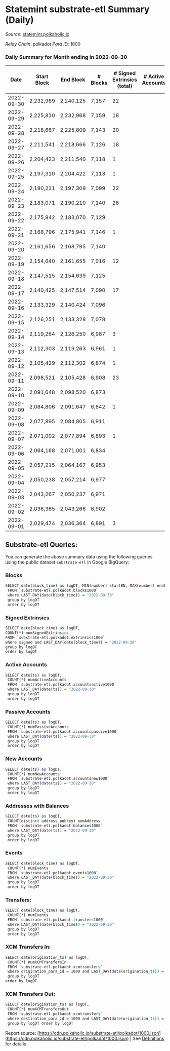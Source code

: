 # Statemint substrate-etl Summary (Daily)

_Source_: [statemint.polkaholic.io](https://statemint.polkaholic.io)

*Relay Chain*: polkadot
*Para ID*: 1000



### Daily Summary for Month ending in 2022-09-30


| Date | Start Block | End Block | # Blocks | # Signed Extrinsics (total) | # Active Accounts | # Passive | # New | # Addresses with Balances | # Events | # Transfers | # XCM Transfers In | # XCM Transfers Out | Issues | 
| ---- | ----------- | --------- | -------- | --------------------------- | ----------------- | --------- | ----- | ------------------------- | -------- | ----------- | ------------------ | ------------------- | ------ |
| 2022-09-30 | 2,232,969 | 2,240,125 | 7,157 | 22 |  |  |  | 95 | 14,477 | 19 ($15.45) | 9 ($3,258.51) | 9 ($2,457.46) |  |
| 2022-09-29 | 2,225,810 | 2,232,968 | 7,159 | 18 |  |  |  |  | 14,428 | 18 ($17.32) | 4 ($19.23) | 3 ($151.19) |  |
| 2022-09-28 | 2,218,667 | 2,225,809 | 7,143 | 20 |  |  |  |  | 14,374 | 12 ($6.14) |   | 2 ($206.37) |  |
| 2022-09-27 | 2,211,541 | 2,218,666 | 7,126 | 18 |  |  |  |  | 14,377 | 15 ($0.67) | 6 ($11.08) | 8 ($212.38) |  |
| 2022-09-26 | 2,204,423 | 2,211,540 | 7,118 | 1 |  |  |  |  | 14,274 |   | 6 ($23.98) |   |  |
| 2022-09-25 | 2,197,310 | 2,204,422 | 7,113 | 1 |  |  |  |  | 14,246 | 1  | 2 ($59.83) |   |  |
| 2022-09-24 | 2,190,211 | 2,197,309 | 7,099 | 22 |  |  |  |  | 14,335 | 13  | 4 ($22.57) | 10 ($116.87) |  |
| 2022-09-23 | 2,183,071 | 2,190,210 | 7,140 | 26 |  |  |  |  | 14,404 | 10 ($386.27) | 1 ($12.90) |   |  |
| 2022-09-22 | 2,175,942 | 2,183,070 | 7,129 |  |  |  |  |  | 14,265 |   | 1 (-) |   |  |
| 2022-09-21 | 2,168,796 | 2,175,941 | 7,146 | 1 |  |  |  |  | 14,312 |   | 2 ($4.41) |   |  |
| 2022-09-20 | 2,161,656 | 2,168,795 | 7,140 |  |  |  |  |  | 14,287 |   |   |   |  |
| 2022-09-19 | 2,154,640 | 2,161,655 | 7,016 | 12 |  |  |  | 64 | 14,102 | 1 ($85.22) | 2 ($92.85) |   |  |
| 2022-09-18 | 2,147,515 | 2,154,639 | 7,125 |  |  |  |  | 62 | 14,254 |   |   |   |  |
| 2022-09-17 | 2,140,425 | 2,147,514 | 7,090 | 17 |  |  |  | 62 | 14,259 | 2 ($14.13) |   |   |  |
| 2022-09-16 | 2,133,329 | 2,140,424 | 7,096 |  |  |  |  | 61 | 14,196 |   |   |   |  |
| 2022-09-15 | 2,126,251 | 2,133,328 | 7,078 |  |  |  |  | 61 | 14,160 |   |   |   |  |
| 2022-09-14 | 2,119,264 | 2,126,250 | 6,987 | 3 |  |  |  | 61 | 13,990 |   |   |   |  |
| 2022-09-13 | 2,112,303 | 2,119,263 | 6,961 | 1 |  |  |  | 61 | 13,933 |   |   |   |  |
| 2022-09-12 | 2,105,429 | 2,112,302 | 6,874 | 1 |  |  |  | 61 | 13,763 |   | 1 ($3.84) |   |  |
| 2022-09-11 | 2,098,521 | 2,105,428 | 6,908 | 23 |  |  |  |  | 13,901 | 1 ($7.70) | 3 ($108.82) |   |  |
| 2022-09-10 | 2,091,648 | 2,098,520 | 6,873 |  |  |  |  |  | 13,749 |   |   |   |  |
| 2022-09-09 | 2,084,806 | 2,091,647 | 6,842 | 1 |  |  |  |  | 13,709 | 1 ($3.82) | 2 ($43.04) |   |  |
| 2022-09-08 | 2,077,895 | 2,084,805 | 6,911 |  |  |  |  | 57 | 13,832 |   |   |   |  |
| 2022-09-07 | 2,071,002 | 2,077,894 | 6,893 | 1 |  |  |  | 57 | 13,793 | 1  |   |   |  |
| 2022-09-06 | 2,064,168 | 2,071,001 | 6,834 |  |  |  |  | 57 | 13,672 |   |   |   |  |
| 2022-09-05 | 2,057,215 | 2,064,167 | 6,953 |  |  |  |  | 57 | 13,910 |   |   |   |  |
| 2022-09-04 | 2,050,238 | 2,057,214 | 6,977 |  |  |  |  | 57 | 13,957 |   |   |   |  |
| 2022-09-03 | 2,043,267 | 2,050,237 | 6,971 |  |  |  |  | 57 | 13,946 |   |   |   |  |
| 2022-09-02 | 2,036,365 | 2,043,266 | 6,902 |  |  |  |  | 57 | 13,808 |   |   |   |  |
| 2022-09-01 | 2,029,474 | 2,036,364 | 6,891 | 3 |  |  |  | 57 | 13,818 |   | 3 ($20.94) |   |  |

## Substrate-etl Queries:
You can generate the above summary data using the following queries using the public dataset `substrate-etl` in Google BigQuery:

### Blocks
```bash
SELECT date(block_time) as logDT, MIN(number) startBN, MAX(number) endBN, COUNT(*) numBlocks 
 FROM `substrate-etl.polkadot.blocks1000`  
 where LAST_DAY(date(block_time)) = "2022-09-30" 
 group by logDT 
 order by logDT
```

### Signed Extrinsics
```bash
SELECT date(block_time) as logDT, 
COUNT(*) numSignedExtrinsics 
FROM `substrate-etl.polkadot.extrinsics1000`  
where signed and LAST_DAY(date(block_time)) = "2022-09-30" 
group by logDT 
order by logDT
```

### Active Accounts
```bash
SELECT date(ts) as logDT, 
 COUNT(*) numActiveAccounts 
 FROM `substrate-etl.polkadot.accountsactive1000` 
 where LAST_DAY(date(ts)) = "2022-09-30" 
 group by logDT 
 order by logDT
```

### Passive Accounts
```bash
SELECT date(ts) as logDT, 
 COUNT(*) numPassiveAccounts 
 FROM `substrate-etl.polkadot.accountspassive1000` 
 where LAST_DAY(date(ts)) = "2022-09-30" 
 group by logDT 
 order by logDT
```

### New Accounts
```bash
SELECT date(ts) as logDT, 
 COUNT(*) numNewAccounts 
 FROM `substrate-etl.polkadot.accountsnew1000` 
 where LAST_DAY(date(ts)) = "2022-09-30" 
 group by logDT
 order by logDT
```

### Addresses with Balances
```bash
SELECT date(ts) as logDT,
 COUNT(distinct address_pubkey) numAddress 
 FROM `substrate-etl.polkadot.balances1000` 
 where LAST_DAY(date(ts)) = "2022-09-30" 
 group by logDT 
 order by logDT
```

### Events
```bash
SELECT date(block_time) as logDT, 
 COUNT(*) numEvents 
 FROM `substrate-etl.polkadot.events1000` 
 where LAST_DAY(date(block_time)) = "2022-09-30" 
 group by logDT 
 order by logDT
```

### Transfers:
```bash
SELECT date(block_time) as logDT, 
 COUNT(*) numEvents 
 FROM `substrate-etl.polkadot.transfers1000` 
 where LAST_DAY(date(block_time)) = "2022-09-30" 
 group by logDT 
 order by logDT
```

### XCM Transfers In:
```bash
SELECT date(origination_ts) as logDT, 
 COUNT(*) numXCMTransfersIn 
 FROM `substrate-etl.polkadot.xcmtransfers` 
 where origination_para_id = 1000 and LAST_DAY(date(origination_ts)) = "2022-09-30" 
 group by logDT 
order by logDT
```

### XCM Transfers Out:
```bash
SELECT date(origination_ts) as logDT, 
 COUNT(*) numXCMTransfersOut 
 FROM `substrate-etl.polkadot.xcmtransfers` 
 where destination_para_id = 1000 and LAST_DAY(date(origination_ts)) = "2022-09-30" 
 group by logDT order by logDT
```


Report source: [https://cdn.polkaholic.io/substrate-etl/polkadot/1000.json](https://cdn.polkaholic.io/substrate-etl/polkadot/1000.json) | See [Definitions](/DEFINITIONS.md) for details
